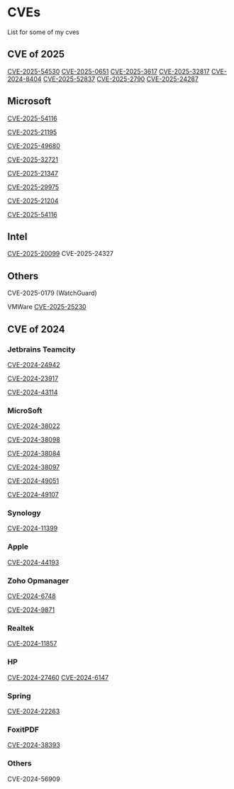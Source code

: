 # CVEs
List for some of my cves

## CVE of 2025
[CVE-2025-54530](https://www.jetbrains.com/privacy-security/issues-fixed/)
[CVE-2025-0651](https://github.com/advisories/GHSA-9g4q-mq35-ffg3)
[CVE-2025-3617](https://www.rockwellautomation.com/en-us/trust-center/security-advisories/advisory.SD1727.html)
[CVE-2025-32817](https://psirt.global.sonicwall.com/vuln-detail/SNWLID-2025-0007)
[CVE-2024-8404](https://www.papercut.com/kb/Main/security-bulletin-may-2025/)
[CVE-2025-52837](https://helpcenter.trendmicro.com/en-us/article/TMKA-12946)
[CVE-2025-2790](https://www.zerodayinitiative.com/advisories/ZDI-25-590/)
[CVE-2025-24287](https://www.zerodayinitiative.com/advisories/ZDI-25-649/)


## Microsoft
[CVE-2025-54116](https://msrc.microsoft.com/update-guide/vulnerability/CVE-2025-54116)

[CVE-2025-21195](https://msrc.microsoft.com/update-guide/vulnerability/CVE-2025-21195)

[CVE-2025-49680](https://msrc.microsoft.com/update-guide/vulnerability/CVE-2025-49680)

[CVE-2025-32721](https://msrc.microsoft.com/update-guide/vulnerability/CVE-2025-32721)

[CVE-2025-21347](https://msrc.microsoft.com/update-guide/en-US/vulnerability/CVE-2025-21347)

[CVE-2025-29975](https://msrc.microsoft.com/update-guide/en-US/vulnerability/CVE-2025-29975)

[CVE-2025-21204](https://msrc.microsoft.com/update-guide/vulnerability/CVE-2025-21204)

[CVE-2025-54116]()
## Intel 

[CVE-2025-20099](https://www.intel.com/content/www/us/en/security-center/advisory/intel-sa-01298.html)
CVE-2025-24327

## Others
CVE-2025-0179 (WatchGuard)

VMWare
[CVE-2025-25230](https://www.omnissa.com/omsa-2025-0001/)

## CVE of 2024

### Jetbrains Teamcity
[CVE-2024-24942](https://www.jetbrains.com/privacy-security/issues-fixed/)

[CVE-2024-23917](https://www.jetbrains.com/privacy-security/issues-fixed/)

[CVE-2024-43114](https://www.jetbrains.com/privacy-security/issues-fixed/)

### MicroSoft 
[CVE-2024-38022](https://msrc.microsoft.com/update-guide/vulnerability/CVE-2024-38022)

[CVE-2024-38098](https://msrc.microsoft.com/update-guide/vulnerability/CVE-2024-38098)

[CVE-2024-38084](https://msrc.microsoft.com/update-guide/vulnerability/CVE-2024-38084)

[CVE-2024-38097](https://msrc.microsoft.com/update-guide/vulnerability/CVE-2024-38097)

[CVE-2024-49051](https://msrc.microsoft.com/update-guide/vulnerability/CVE-2024-49051)

[CVE-2024-49107](https://msrc.microsoft.com/update-guide/vulnerability/CVE-2024-49107)

### Synology
[CVE-2024-11399](https://www.synology.com/zh-tw/security/advisory/Synology_SA_24_26)

### Apple
[CVE-2024-44193](https://support.apple.com/en-us/121328)

### Zoho Opmanager
[CVE-2024-6748](https://www.manageengine.com/itom/advisory/cve-2024-6748.html)

[CVE-2024-9871](https://www.manageengine.com/itom/advisory/cve-2024-9871.html)

### Realtek
[CVE-2024-11857](https://github.com/advisories/GHSA-vh52-rw4g-55j6)

### HP
[CVE-2024-27460](https://support.hp.com/us-en/document/ish_9869257-9869285-16/hpsbpy03895)
[CVE-2024-6147](https://support.hp.com/us-en/document/ish_9869257-9869285-16/hpsbpy03895)

### Spring
[CVE-2024-22263](https://spring.io/security/cve-2024-22263)

### FoxitPDF
[CVE-2024-38393](https://www.foxit.com/support/security-bulletins.html)

### Others

CVE-2024-56909
